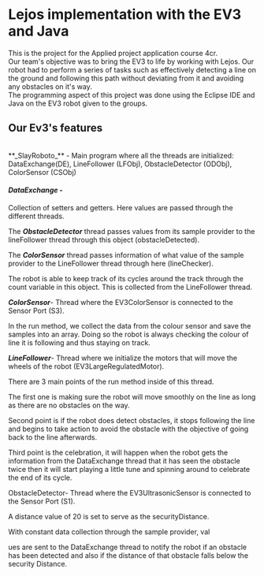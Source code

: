 # Lejos implementation with the EV3 and Java  
  
This is the project for the Applied project application course 4cr.  
Our team's objective was to bring the EV3 to life by working with Lejos. Our robot had to perform a series of tasks such as effectively detecting a line on the ground and following this path without deviating from it
and avoiding any obstacles on it's way.  
The programming aspect of this project was done using the Eclipse IDE and Java on the EV3 robot given to the groups.  

## Our Ev3's features  
<br/>
**_SlayRoboto_** - Main program where all the threads are initialized: DataExchange(DE), LineFollower (LFObj), ObstacleDetector (ODObj), ColorSensor (CSObj) 


#### **_DataExchange_** - 
Collection of setters and getters. Here values are passed through the different threads.  

The **_ObstacleDetector_** thread passes values from its sample provider to the lineFollower thread through this object (obstacleDetected).  

The **_ColorSensor_** thread passes information of what value of the sample provider to the LineFollower thread through here (lineChecker). 

The robot is able to keep track of its cycles around the track through the count variable in this object. This is collected from the LineFollower thread.  

 

**_ColorSensor_**- Thread where the EV3ColorSensor is connected to the Sensor Port (S3). 

In the run method, we collect the data from the colour sensor and save the samples into an array. Doing so the robot is always checking the colour of line it is following and thus staying on track. 

**_LineFollower_**- Thread where we initialize the motors that will move the wheels of the robot (EV3LargeRegulatedMotor).  

There are 3 main points of the run method inside of this thread.  

The first one is making sure the robot will move smoothly on the line as long as there are no obstacles on the way. 

Second point is if the robot does detect obstacles, it stops following the line and begins to take action to avoid the obstacle with the objective of going back to the line afterwards.  

Third point is the celebration, it will happen when the robot gets the information from the DataExchange thread that it has seen the obstacle twice then it will start playing a little tune and spinning around to celebrate the end of its cycle. 

 

ObstacleDetector- Thread where the EV3UltrasonicSensor is connected to the Sensor Port (S1).  

A distance value of 20 is set to serve as the securityDistance.   

With constant data collection through the sample provider, val 

ues are sent to the DataExchange thread to notify the robot if an obstacle has been detected and also if the distance of that obstacle falls below the security Distance.  
